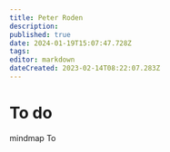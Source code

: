 ```yaml
---
title: Peter Roden
description: 
published: true
date: 2024-01-19T15:07:47.728Z
tags: 
editor: markdown
dateCreated: 2023-02-14T08:22:07.283Z
---
```


# To do
<script>var siteConfig = {"title":"Wiki.js","theme":"default","darkMode":false,"lang":"en","rtl":false,"company":"","logoUrl":"https://static.requarks.io/logo/wikijs-butterfly.svg"}
var siteLangs = []
</script>

<link type="text/css" rel="stylesheet" href="/css/app.8a594e130efc1d25f526.css">

<script type="text/javascript" src="/js/runtime.76882729c0c8bca0e2ae.js"></script><script type="text/javascript" src="/js/app.8a594e130efc1d25f526.js"></script>
<script src="https://cdn.jsdelivr.net/npm/mermaid@8.4.0/dist/mermaid.min.js"></script>
<script>mermaid.initialize({startOnLoad:true});</script>
    
<div class="mermaid">
	mindmap
		To
</div>